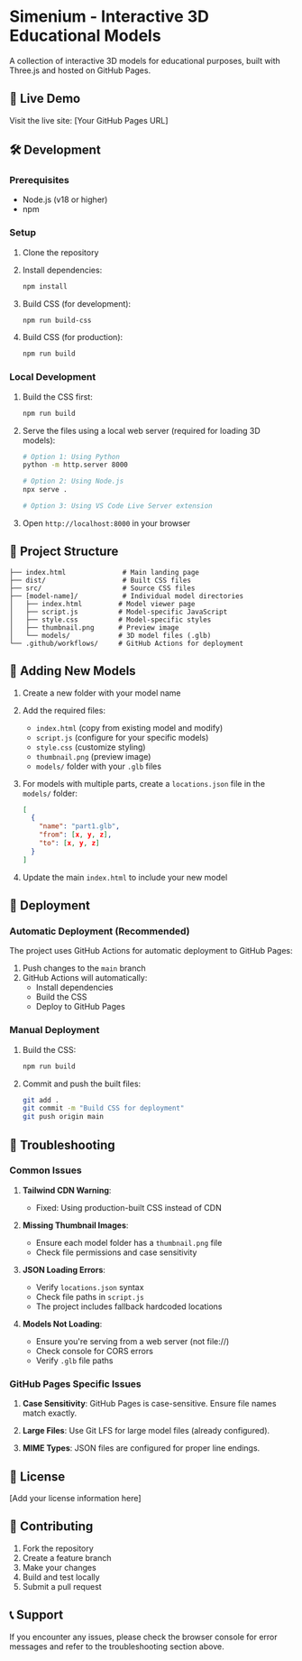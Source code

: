 # Simenium - Interactive 3D Educational Models

A collection of interactive 3D models for educational purposes, built with Three.js and hosted on GitHub Pages.

## 🚀 Live Demo

Visit the live site: [Your GitHub Pages URL]

## 🛠️ Development

### Prerequisites
- Node.js (v18 or higher)
- npm

### Setup
1. Clone the repository
2. Install dependencies:
   ```bash
   npm install
   ```

3. Build CSS (for development):
   ```bash
   npm run build-css
   ```

4. Build CSS (for production):
   ```bash
   npm run build
   ```

### Local Development
1. Build the CSS first:
   ```bash
   npm run build
   ```

2. Serve the files using a local web server (required for loading 3D models):
   ```bash
   # Option 1: Using Python
   python -m http.server 8000
   
   # Option 2: Using Node.js
   npx serve .
   
   # Option 3: Using VS Code Live Server extension
   ```

3. Open `http://localhost:8000` in your browser

## 📁 Project Structure

```
├── index.html              # Main landing page
├── dist/                   # Built CSS files
├── src/                    # Source CSS files
├── [model-name]/           # Individual model directories
│   ├── index.html         # Model viewer page
│   ├── script.js          # Model-specific JavaScript
│   ├── style.css          # Model-specific styles
│   ├── thumbnail.png      # Preview image
│   └── models/            # 3D model files (.glb)
└── .github/workflows/     # GitHub Actions for deployment
```

## 🔧 Adding New Models

1. Create a new folder with your model name
2. Add the required files:
   - `index.html` (copy from existing model and modify)
   - `script.js` (configure for your specific models)
   - `style.css` (customize styling)
   - `thumbnail.png` (preview image)
   - `models/` folder with your `.glb` files

3. For models with multiple parts, create a `locations.json` file in the `models/` folder:
   ```json
   [
     {
       "name": "part1.glb",
       "from": [x, y, z],
       "to": [x, y, z]
     }
   ]
   ```

4. Update the main `index.html` to include your new model

## 🚀 Deployment

### Automatic Deployment (Recommended)
The project uses GitHub Actions for automatic deployment to GitHub Pages:

1. Push changes to the `main` branch
2. GitHub Actions will automatically:
   - Install dependencies
   - Build the CSS
   - Deploy to GitHub Pages

### Manual Deployment
1. Build the CSS:
   ```bash
   npm run build
   ```

2. Commit and push the built files:
   ```bash
   git add .
   git commit -m "Build CSS for deployment"
   git push origin main
   ```

## 🔧 Troubleshooting

### Common Issues

1. **Tailwind CDN Warning**: 
   - Fixed: Using production-built CSS instead of CDN

2. **Missing Thumbnail Images**:
   - Ensure each model folder has a `thumbnail.png` file
   - Check file permissions and case sensitivity

3. **JSON Loading Errors**:
   - Verify `locations.json` syntax
   - Check file paths in `script.js`
   - The project includes fallback hardcoded locations

4. **Models Not Loading**:
   - Ensure you're serving from a web server (not file://)
   - Check console for CORS errors
   - Verify `.glb` file paths

### GitHub Pages Specific Issues

1. **Case Sensitivity**: GitHub Pages is case-sensitive. Ensure file names match exactly.

2. **Large Files**: Use Git LFS for large model files (already configured).

3. **MIME Types**: JSON files are configured for proper line endings.

## 📝 License

[Add your license information here]

## 🤝 Contributing

1. Fork the repository
2. Create a feature branch
3. Make your changes
4. Build and test locally
5. Submit a pull request

## 📞 Support

If you encounter any issues, please check the browser console for error messages and refer to the troubleshooting section above.
